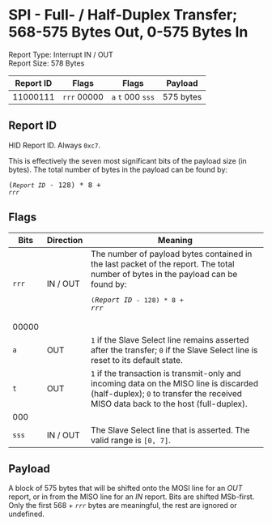 
# SPI - Full- / Half-Duplex Transfer; 568-575 Bytes Out, 0-575 Bytes In
Report Type: Interrupt IN / OUT<br />
Report Size: 578 Bytes

| Report ID | Flags | Flags | Payload |
|-----------|-------|-------|---------|
| 11000111 | `rrr`&nbsp;00000 | `a`&nbsp;`t`&nbsp;000&nbsp;`sss` | 575 bytes |

## Report ID
HID Report ID.  Always `0xc7`.

This is effectively the seven most significant bits of the payload size (in bytes).  The total number of bytes in the payload can be found by: <pre>(*`Report ID`* - 128) * 8 + *`rrr`*</pre>

## Flags
| Bits  | Direction | Meaning |
|-------|-----------|---------|
| `rrr` | IN / OUT  | The number of payload bytes contained in the last packet of the report.  The total number of bytes in the payload can be found by: <pre>(*`Report ID`* - 128) * 8 + *`rrr`*</pre> |
| 00000 |          |                                                                       |
| `a`   | OUT      | `1` if the Slave Select line remains asserted after the transfer; `0` if the Slave Select line is reset to its default state. |
| `t`   | OUT      | `1` if the transaction is transmit-only and incoming data on the MISO line is discarded (half-duplex); `0` to transfer the received MISO data back to the host (full-duplex). |
| 000   |          |                                                                       |
| `sss` | IN / OUT | The Slave Select line that is asserted.  The valid range is `[0, 7]`. |

## Payload
A block of 575 bytes that will be shifted onto the MOSI line for an *OUT* report, or in from the MISO line for an *IN* report.  Bits are shifted MSb-first.  Only the first 568 + *`rrr`* bytes are meaningful, the rest are ignored or undefined.
